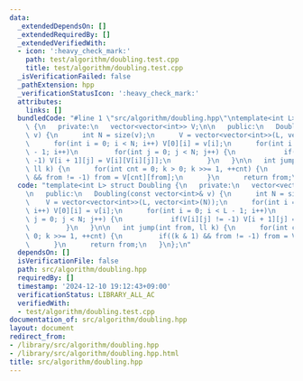 ```yaml
---
data:
  _extendedDependsOn: []
  _extendedRequiredBy: []
  _extendedVerifiedWith:
  - icon: ':heavy_check_mark:'
    path: test/algorithm/doubling.test.cpp
    title: test/algorithm/doubling.test.cpp
  _isVerificationFailed: false
  _pathExtension: hpp
  _verificationStatusIcon: ':heavy_check_mark:'
  attributes:
    links: []
  bundledCode: "#line 1 \"src/algorithm/doubling.hpp\"\ntemplate<int L> struct Doubling\
    \ {\n   private:\n   vector<vector<int>> V;\n\n   public:\n   Doubling(const vector<int>&\
    \ v) {\n      int N = size(v);\n      V = vector<vector<int>>(L, vector<int>(N));\n\
    \      for(int i = 0; i < N; i++) V[0][i] = v[i];\n      for(int i = 0; i < L\
    \ - 1; i++)\n         for(int j = 0; j < N; j++) {\n            if(V[i][j] !=\
    \ -1) V[i + 1][j] = V[i][V[i][j]];\n         }\n   }\n\n   int jump(int from,\
    \ ll k) {\n      for(int cnt = 0; k > 0; k >>= 1, ++cnt) {\n         if((k & 1)\
    \ && from != -1) from = V[cnt][from];\n      }\n      return from;\n   }\n};\n"
  code: "template<int L> struct Doubling {\n   private:\n   vector<vector<int>> V;\n\
    \n   public:\n   Doubling(const vector<int>& v) {\n      int N = size(v);\n  \
    \    V = vector<vector<int>>(L, vector<int>(N));\n      for(int i = 0; i < N;\
    \ i++) V[0][i] = v[i];\n      for(int i = 0; i < L - 1; i++)\n         for(int\
    \ j = 0; j < N; j++) {\n            if(V[i][j] != -1) V[i + 1][j] = V[i][V[i][j]];\n\
    \         }\n   }\n\n   int jump(int from, ll k) {\n      for(int cnt = 0; k >\
    \ 0; k >>= 1, ++cnt) {\n         if((k & 1) && from != -1) from = V[cnt][from];\n\
    \      }\n      return from;\n   }\n};\n"
  dependsOn: []
  isVerificationFile: false
  path: src/algorithm/doubling.hpp
  requiredBy: []
  timestamp: '2024-12-10 19:12:43+09:00'
  verificationStatus: LIBRARY_ALL_AC
  verifiedWith:
  - test/algorithm/doubling.test.cpp
documentation_of: src/algorithm/doubling.hpp
layout: document
redirect_from:
- /library/src/algorithm/doubling.hpp
- /library/src/algorithm/doubling.hpp.html
title: src/algorithm/doubling.hpp
---
```


